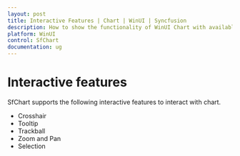 ```yaml
---
layout: post
title: Interactive Features | Chart | WinUI | Syncfusion
description: How to show the functionality of WinUI Chart with available interaction options such as zooming, selecting, and tracking the data points.
platform: WinUI
control: SfChart
documentation: ug
---
```


# Interactive features

SfChart supports the following interactive features to interact with chart.

* Crosshair
* Tooltip
* Trackball
* Zoom and Pan
* Selection